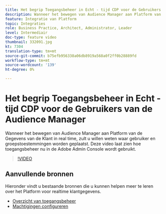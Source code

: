 ```yaml
---
title: Het begrip Toegangsbeheer in Echt - tijd CDP voor de Gebruikers van de Audience Manager
description: Wanneer het bewegen van Audience Manager aan Platform van de Gegevens van de Klant in real time, zult u willen weten waar gebruiker en groepstoestemmingen worden geplaatst. Deze video laat zien hoe toegangsbeheer nu in de Adobe Admin Console wordt gebruikt.
feature: Integratie van Platform
topic: Integraties
role: Business Practice, Architect, Administrator, Leader
level: Intermediair
doc-type: feature video
thumbnail: 332091.jpg
kt: 7304
translation-type: tm+mt
source-git-commit: b75efb956338a06db8919a568a0f2ff0b28889fd
workflow-type: tm+mt
source-wordcount: '139'
ht-degree: 0%

---
```



# Het begrip Toegangsbeheer in Echt - tijd CDP voor de Gebruikers van de Audience Manager

Wanneer het bewegen van Audience Manager aan Platform van de Gegevens van de Klant in real time, zult u willen weten waar gebruiker en groepstoestemmingen worden geplaatst. Deze video laat zien hoe toegangsbeheer nu in de Adobe Admin Console wordt gebruikt.

>[!VIDEO](https://video.tv.adobe.com/v/332091/?quality=12&learn=on)

## Aanvullende bronnen

Hieronder vindt u bestaande bronnen die u kunnen helpen meer te leren over het Platform voor realtime klantgegevens.

* [Overzicht van toegangsbeheer](https://experienceleague.adobe.com/docs/experience-platform/access-control/home.html?lang=en#access-control-hierarchy-and-workflow)
* [Machtigingen configureren](https://experienceleague.adobe.com/docs/platform-learn/getting-started-for-data-architects-and-data-engineers/configure-permissions.html?lang=en)
